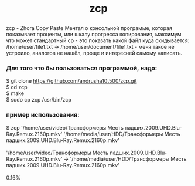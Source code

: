 <h1><p style="text-align: center">zcp</p></h1>
zcp - Zhora Copy Paste
Мечтал о консольной программе, которая показывает проценты, или шкалу прогресса копирования, максимум что может стандартный cp - это показать какой файл куда скидывается: /home/user/file1.txt -> /home/user/document/file1.txt - меня такое не устроило, аналогов не нашёл, проще и интересней самому написать.

<h3>Для того что бы пользоваться программой, надо:</h3>

$ git clone https://github.com/andrusha10t500/zcp.git <br />
$ cd zcp <br />
$ make <br />
$ sudo cp zcp /usr/bin/zcp <br />

<h3>пример использования:</h3>
$ zcp '/home/user/video/Трансформеры Месть падших.2009.UHD.Blu-Ray.Remux.2160p.mkv' '/home/media/user/HDD/Трансформеры Месть падших.2009.UHD.Blu-Ray.Remux.2160p.mkv' <br /> <br />
'/home/user/video/Трансформеры Месть падших.2009.UHD.Blu-Ray.Remux.2160p.mkv' -> '/home/media/user/HDD/Трансформеры Месть падших.2009.UHD.Blu-Ray.Remux.2160p.mkv' <br /><br />
              0.16%
